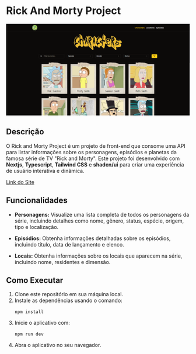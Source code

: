 # Rick And Morty Project

![Rick and Morty Logo](./preview.png)

## Descrição

O Rick and Morty Project é um projeto de front-end que consome uma API para listar informações sobre os personagens, episódios e planetas da famosa série de TV "Rick and Morty". Este projeto foi desenvolvido com **Nextjs**, **Typescript**, **Tailwind CSS** e **shadcn/ui** para criar uma experiência de usuário interativa e dinâmica.

[Link do Site](https://rick-and-morty-project-3.vercel.app)


## Funcionalidades

- **Personagens:** Visualize uma lista completa de todos os personagens da série, incluindo detalhes como nome, gênero, status, espécie, origem, tipo e localização.

- **Episódios:** Obtenha informações detalhadas sobre os episódios, incluindo título, data de lançamento e elenco.

- **Locais:** Obtenha informações sobre os locais que aparecem na série, incluindo nome, residentes e dimensão.

## Como Executar

1. Clone este repositório em sua máquina local.
2. Instale as dependências usando o comando:
   ```
   npm install
   ```
3. Inicie o aplicativo com:
   ```
   npm run dev
   ```
4. Abra o aplicativo no seu navegador.